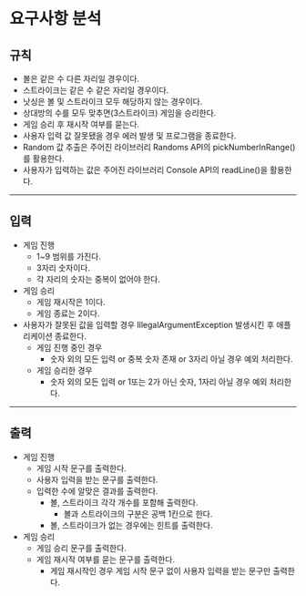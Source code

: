 # 요구사항 분석
## 규칙
- 볼은 같은 수 다른 자리일 경우이다.
- 스트라이크는 같은 수 같은 자리일 경우이다.
- 낫싱은 볼 및 스트라이크 모두 해당하지 않는 경우이다.
- 상대방의 수를 모두 맞추면(3스트라이크) 게임을 승리한다.
- 게임 승리 후 재시작 여부를 묻는다.
- 사용자 입력 값 잘못됐을 경우 에러 발생 및 프로그램을 종료한다.
- Random 값 추출은 주어진 라이브러리 Randoms API의 pickNumberInRange()를 활용한다.
- 사용자가 입력하는 값은 주어진 라이브러리 Console API의 readLine()을 활용한다.
---
## 입력
- 게임 진행
  - 1~9 범위를 가진다.
  - 3자리 숫자이다.
  - 각 자리의 숫자는 중복이 없어야 한다.
- 게임 승리
  - 게임 재시작은 1이다.
  - 게임 종료는 2이다.
- 사용자가 잘못된 값을 입력할 경우 IllegalArgumentException 발생시킨 후 애플리케이션 종료한다.
    - 게임 진행 중인 경우
      - 숫자 외의 모든 입력 or 중복 숫자 존재 or 3자리 아닐 경우 예외 처리한다.
    - 게임 승리한 경우
      - 숫자 외의 모든 입력 or 1또는 2가 아닌 숫자, 1자리 아닐 경우 예외 처리한다.
---
## 출력
- 게임 진행
  - 게임 시작 문구를 출력한다. 
  - 사용자 입력을 받는 문구를 출력한다.
  - 입력한 수에 알맞은 결과를 출력한다.
    - 볼, 스트라이크 각각 개수를 포함해 출력한다.
      - 볼과 스트라이크의 구분은 공백 1칸으로 한다.
    - 볼, 스트라이크가 없는 경우에는 힌트를 출력한다.
- 게임 승리
  - 게임 승리 문구를 출력한다.
  - 게임 재시작 여부를 묻는 문구를 출력한다.
    - 게임 재시작인 경우 게임 시작 문구 없이 사용자 입력을 받는 문구만 출력한다.

